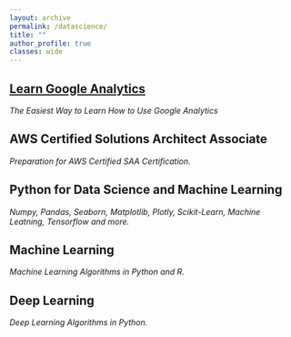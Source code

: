```yaml
---
layout: archive
permalink: /datascience/
title: ""
author_profile: true
classes: wide
---
```


## [Learn Google Analytics](../_posts/2020-01-10-gganal.md)
*The Easiest Way to Learn How to Use Google Analytics*

## AWS Certified Solutions Architect Associate 
*Preparation for AWS Certified SAA Certification.*

## Python for Data Science and Machine Learning
*Numpy, Pandas, Seaborn, Matplotlib, Plotly, Scikit-Learn, Machine Leatning, Tensorflow and more.*

## Machine Learning
*Machine Learning Algorithms in Python and R.*

## Deep Learning
*Deep Learning Algorithms in Python.*

